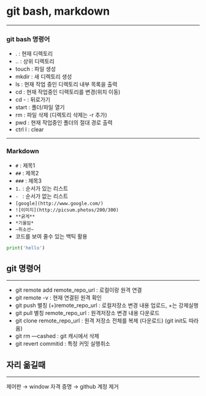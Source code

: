 # git bash, markdown
---
### git bash 명령어
- . : 현재 디렉토리
- .. : 상위 디렉토리
- touch : 파일 생성
- mkdir : 새 디렉토리 생성
- ls : 현재 작업 중인 디렉토리 내부 목록을 출력
- cd : 현재 작업중인 디렉토리를 변경(위치 이동)
- cd - : 뒤로가기
- start : 폴더/파일 열기
- rm : 파일 삭제 (디렉토리 삭제는 -r 추가)
- pwd : 현재 작업중인 폴더의 절대 경로 출력
- ctrl l : clear
---
### Markdown
- `#` : 제목1
- `##` : 제목2
- `###` : 제목3
- `1.` : 순서가 있는 리스트
- `- ` : 순서가 없는 리스트
- `[google](http://www.google.com/)`
- `![이미지](http://picsum.photos/200/300)`
- `**굵게**`
- `*기울임*`
- `~취소선~`
- 코드를 보여 줄수 있는 백틱 활용
``` python
print('hello')
```

## git 명령어

---

- git remote add remote_repo_url : 로컬이랑 원격 연결
- git remote -v : 현재 연결된 원격 확인
- git push 별칭 (+)remote_repo_url : 로컬저장소 변경 내용 업로드, +는 강제실행
- git pull 별칭 remote_repo_url :  원격저장소 변경 내용 다운로드
- git clone remote_repo_url : 원격 저장소 전체를 복제 (다운로드) (git init도 따라옴)
- git rm —cashed : git 캐시에서 삭제
- git revert commitid : 특정 커밋 실행취소

## 자리 옮길때

---

제어판 → window 자격 증명 → github 계정 제거